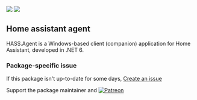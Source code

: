 [![](https://img.shields.io/chocolatey/v/hass-agent?color=green&label=hass-agent)](https://chocolatey.org/packages/hass-agent) [![](https://img.shields.io/chocolatey/dt/hass-agent)](https://chocolatey.org/packages/hass-agent)

## Home assistant agent
HASS.Agent is a Windows-based client (companion) application for Home Assistant, developed in .NET 6.

### Package-specific issue
If this package isn't up-to-date for some days, [Create an issue](https://github.com/tunisiano187/Chocolatey-packages/issues/new/choose)

Support the package maintainer and [![Patreon](https://cdn.jsdelivr.net/gh/tunisiano187/Chocolatey-packages@d15c4e19c709e7148588d4523ffc6dd3cd3c7e5e/icons/patreon.png)](https://www.patreon.com/bePatron?u=39585820)

